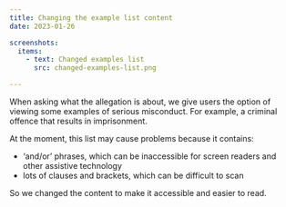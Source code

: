 ```yaml
---
title: Changing the example list content
date: 2023-01-26

screenshots:
  items:
    - text: Changed examples list
      src: changed-examples-list.png

---
```


When asking what the allegation is about, we give users the option of viewing some examples of serious misconduct. For example, a criminal offence that results in imprisonment.

At the moment, this list may cause problems because it contains:

- ‘and/or’ phrases, which can be inaccessible for screen readers and other assistive technology
- lots of clauses and brackets, which can be difficult to scan

So we changed the content to make it accessible and easier to read.





